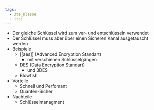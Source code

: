 ```yaml
---
tags:
  - 3te_Klasse
  - itsi
---
```

- Der gleiche Schlüssel wird zum ver- und entschlüsseln verwendet 
- Der Schlüssel muss aber über einen Sicheren Kanal ausgetauscht werden 
- Beispiele 
	- [[aes]] (Advanced Encryption Standart)
		- mit verschienen Schlüsselgängen 
	- DES (Data Encryption Standart)
		- und 3DES 
	- Blowfish
- Vorteile
	- Schnell und Perfomant 
	- Quanten-Sicher 
- Nachteile
	- Schlüsselmanagment

